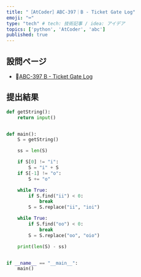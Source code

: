 ```yaml
---
title: "［AtCoder］ABC-397｜B - Ticket Gate Log"
emoji: "⌨️"
type: "tech" # tech: 技術記事 / idea: アイデア
topics: ['python', 'AtCoder', 'abc']
published: true
---
```


## 設問ページ

- 🔗[ABC-397 B - Ticket Gate Log](https://atcoder.jp/contests/abc397/tasks/abc397_b)

## 提出結果

```python
def getString():
    return input()


def main():
    S = getString()

    ss = len(S)

    if S[0] != "i":
        S = "i" + S
    if S[-1] != "o":
        S += "o"

    while True:
        if S.find("ii") < 0:
            break
        S = S.replace("ii", "ioi")

    while True:
        if S.find("oo") < 0:
            break
        S = S.replace("oo", "oio")

    print(len(S) - ss)


if __name__ == "__main__":
    main()
```

